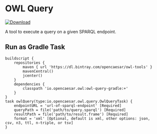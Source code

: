 # OWL Query

[ ![Download](https://api.bintray.com/packages/opencaesar/owl-tools/owl-query-gradle/images/download.svg) ](https://bintray.com/opencaesar/owl-tools/owl-query-gradle/_latestVersion)

A tool to execute a query on a given SPARQL endpoint. 

## Run as Gradle Task

```
buildscript {
	repositories {
		maven { url 'https://dl.bintray.com/opencaesar/owl-tools' }
  		mavenCentral()
		jcenter()
	}
	dependencies {
		classpath 'io.opencaesar.owl:owl-query-gradle:+'
	}
}
task owlQuery(type:io.opencaesar.owl.query.OwlQueryTask) {
	endpointURL = 'url-of-sparql-endpoint' [Required]
	queryPath = file('path/to/query.sparql') [Required]
	resultPath = file('path/to/result.frame') [Required]
    format = 'xml' [Optional, default is xml, other options: json, csv, n3, ttl, n-triple, or tsv]
}               
```
